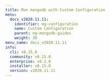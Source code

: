 ```yaml
---
title: Run mongodb with Custom Configuration
menu:
  docs_v2020.11.11:
    identifier: mg-configuration
    name: Custom Configuration
    parent: mg-mongodb-guides
    weight: 30
menu_name: docs_v2020.11.11
info:
  cli: v0.15.0
  community: v0.15.0
  enterprise: v0.2.0
  installer: v0.15.0
  version: v2020.11.11
---
```


